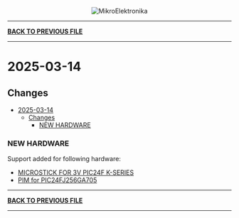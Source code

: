 <p align="center">
  <img src="http://www.mikroe.com/img/designs/beta/logo_small.png?raw=true" alt="MikroElektronika"/>
</p>

---

**[BACK TO PREVIOUS FILE](../changelog.md)**

---

# 2025-03-14

## Changes

- [2025-03-14](#2025-03-14)
  - [Changes](#changes)
    - [NEW HARDWARE](#new-hardware)

### NEW HARDWARE

Support added for following hardware:

+ [MICROSTICK FOR 3V PIC24F K-SERIES](https://www.microchip.com/en-us/development-tool/DM240013-1)
+ [PIM for PIC24FJ256GA705](https://www.microchip.com/en-us/development-tool/MA240039)

---

**[BACK TO PREVIOUS FILE](../changelog.md)**

---
